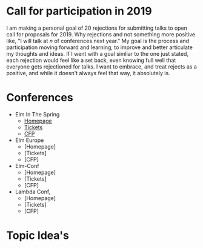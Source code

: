 # Call for participation in 2019

I am making a personal goal of 20 rejections for submitting talks to open call for proposals for 2019. Why rejections and not something more positive like, "I will talk at _n_ of conferences next year." My goal is the process and participation moving forward and learning, to improve and better articulate my thoughts and ideas. If I went with a goal simliar to the one just stated, each rejection would feel like a set back, even knowing full well that everyone gets rejectioned for talks. I want to embrace, and treat rejects as a positive, and while it doesn't always feel that way, it absolutely is.

# Conferences

- Elm In The Spring
  - [Homepage](https://www.elminthespring.org/)
  - [Tickets](https://ti.to/elm-in-the-spring/chicago-2019/en)
  - [CFP](https://www.papercall.io/elm-in-the-spring-2019)
- Elm Europe
  - [Homepage]
  - [Tickets]
  - [CFP]
- Elm-Conf
  - [Homepage]
  - [Tickets]
  - [CFP]
- Lambda Conf,
  - [Homepage]
  - [Tickets]
  - [CFP]

# Topic Idea's
